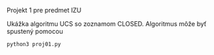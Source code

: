 Projekt 1 pre predmet IZU

Ukážka algoritmu UCS so zoznamom CLOSED. Algoritmus môže byť spustený pomocou 

```python
python3 proj01.py
```
